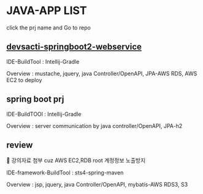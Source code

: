 # JAVA-APP LIST
click the prj name and Go to repo

## [devsacti-springboot2-webservice](https://github.com/devsacti/devsacti-springboot2-webservice)
IDE-BuildTool : Intellij-Gradle

Overview : mustache, jquery, java Controller/OpenAPI, JPA-AWS RDS, AWS EC2 to deploy

## spring boot prj
IDE-BuildTOOl : Intellij-Gradle

Overview : server communication by java controller/OpenAPI, JPA-h2

## review
🚩 강의자료 첨부 cuz AWS EC2,RDB root 계정정보 노출방지

IDE-framework-BuildTool : sts4-spring-maven

Overview : jsp, jquery, java Controller/OpenAPI, mybatis-AWS RDS3, S3
